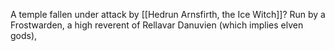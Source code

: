 A temple fallen under attack by [[Hedrun Arnsfirth, the Ice Witch]]? Run by a Frostwarden, a high reverent of Rellavar Danuvien (which implies elven gods), 
